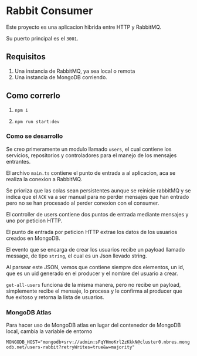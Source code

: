 # Rabbit Consumer

Este proyecto es una aplicacion hibrida entre HTTP y RabbitMQ.

Su puerto principal es el `3001`.

## Requisitos

1. Una instancia de RabbitMQ, ya sea local o remota
2. Una instancia de MongoDB corriendo.

## Como correrlo

1. `npm i`

2. `npm run start:dev`

### Como se desarrollo

Se creo primeramente un modulo llamado `users`, el cual contiene los servicios, repositorios y controladores para el manejo de los mensajes entrantes.

El archivo `main.ts` contiene el punto de entrada a al aplicacion, aca se realiza la conexion a RabbitMQ.

Se prioriza que las colas sean persistentes aunque se reinicie rabbitMQ y se indica que el `ACK` va a ser manual para no perder mensajes que han entrado pero no se han procesado al perder conexion con el consumer.

El controller de users contiene dos puntos de entrada mediante mensajes y uno por peticion HTTP.

El punto de entrada por peticion HTTP extrae los datos de los usuarios creados en MongoDB.

El evento que se encarga de crear los usuarios recibe un payload llamado message, de tipo `string`, el cual es un Json llevado string.

Al parsear este JSON, vemos que contiene siempre dos elementos, un id, que es un uid generado en el producer y el nombre del usuario a crear.

`get-all-users` funciona de la misma manera, pero no recibe un payload, simplemente recibe el mensaje, lo procesa y le confirma al producer que fue exitoso y retorna la lista de usuarios.

### MongoDB Atlas

Para hacer uso de MongoDB atlas en lugar del contenedor de MongoDB local, cambia la variable de entorno

`MONGODB_HOST="mongodb+srv://admin:sFqYHmoKrl2zKkkN@cluster0.nbres.mongodb.net/users-rabbit?retryWrites=true&w=majority"`
